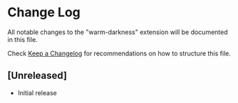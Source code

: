 # Change Log

All notable changes to the "warm-darkness" extension will be documented in this file.

Check [Keep a Changelog](http://keepachangelog.com/) for recommendations on how to structure this file.

## [Unreleased]

- Initial release
